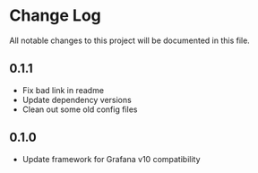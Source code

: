 # Change Log

All notable changes to this project will be documented in this file.

## 0.1.1

- Fix bad link in readme
- Update dependency versions
- Clean out some old config files

## 0.1.0

- Update framework for Grafana v10 compatibility